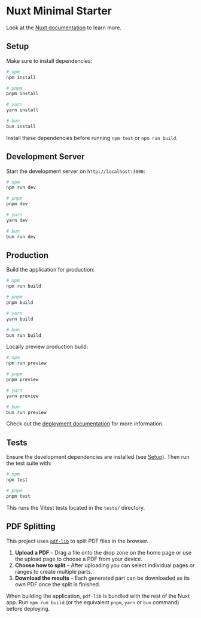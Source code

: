 # Nuxt Minimal Starter

Look at the [Nuxt documentation](https://nuxt.com/docs/getting-started/introduction) to learn more.

## Setup

Make sure to install dependencies:

```bash
# npm
npm install

# pnpm
pnpm install

# yarn
yarn install

# bun
bun install
```

Install these dependencies before running `npm test` or `npm run build`.

## Development Server

Start the development server on `http://localhost:3000`:

```bash
# npm
npm run dev

# pnpm
pnpm dev

# yarn
yarn dev

# bun
bun run dev
```

## Production

Build the application for production:

```bash
# npm
npm run build

# pnpm
pnpm build

# yarn
yarn build

# bun
bun run build
```

Locally preview production build:

```bash
# npm
npm run preview

# pnpm
pnpm preview

# yarn
yarn preview

# bun
bun run preview
```

Check out the [deployment documentation](https://nuxt.com/docs/getting-started/deployment) for more information.


## Tests

Ensure the development dependencies are installed (see [Setup](#setup)). Then run the test suite with:

```bash
# npm
npm test

# pnpm
pnpm test
```

This runs the Vitest tests located in the `tests/` directory.

## PDF Splitting

This project uses [`pdf-lib`](https://github.com/Hopding/pdf-lib) to split PDF files in the browser.

1. **Upload a PDF** – Drag a file onto the drop zone on the home page or use the upload page to choose a PDF from your device.
2. **Choose how to split** – After uploading you can select individual pages or ranges to create multiple parts.
3. **Download the results** – Each generated part can be downloaded as its own PDF once the split is finished.

When building the application, `pdf-lib` is bundled with the rest of the Nuxt app. Run `npm run build` (or the equivalent `pnpm`, `yarn` or `bun` command) before deploying.

